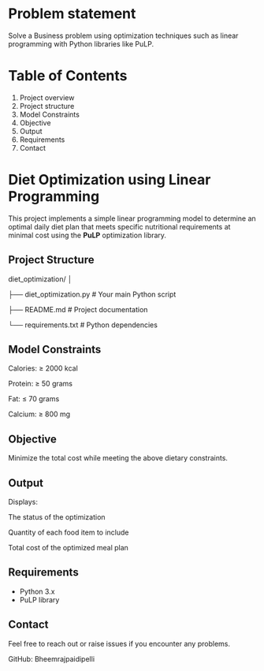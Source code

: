 # Problem statement
Solve a Business problem using optimization techniques such as linear programming with Python libraries like PuLP.
# Table of Contents 
1) Project overview 
2) Project structure
3) Model Constraints
4) Objective
5) Output
6) Requirements
7) Contact

# Diet Optimization using Linear Programming

This project implements a simple linear programming model to determine an optimal daily diet plan that meets specific nutritional requirements at minimal cost using the **PuLP** optimization library.


## Project Structure

diet_optimization/
│

├── diet_optimization.py      # Your main Python script

├── README.md                 # Project documentation

└── requirements.txt          # Python dependencies 

## Model Constraints
Calories: ≥ 2000 kcal

Protein: ≥ 50 grams

Fat: ≤ 70 grams

Calcium: ≥ 800 mg

## Objective

Minimize the total cost while meeting the above dietary constraints.

## Output
Displays:

The status of the optimization

Quantity of each food item to include

Total cost of the optimized meal plan

## Requirements

- Python 3.x
- PuLP library

## Contact
Feel free to reach out or raise issues if you encounter any problems.

GitHub: Bheemrajpaidipelli


